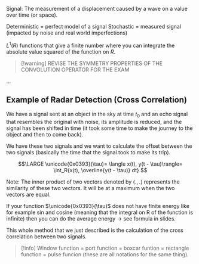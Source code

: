 Signal: The measurement of a displacement caused by a wave on a value over time (or space). 

Deterministic = perfect model of a signal
Stochastic = measured signal (impacted by noise and real world imperfections)

$L^1(R)$ functions that give a finite number where you can integrate the absolute value squared of the function on $R$.

> [!warning] REVISE THE SYMMETRY PROPERTIES OF THE CONVOLUTION OPERATOR FOR THE EXAM

...

## Example of Radar Detection (Cross Correlation)

We have a signal sent at an object in the sky at time $t_0$ and an echo signal that resembles the original with noise, its amplitude is reduced, and the signal has been shifted in time (it took some time to make the journey to the object and then to come back).

We have these two signals and we want to calculate the offset between the two signals (basically the time that the signal took to make its trip).

$$\LARGE 
\unicode{0x0393}(\tau)=
\langle x(t), y(t - \tau)\rangle=
\int_R{x(t), \overline{y(t - \tau)} dt}
$$

Note: The inner product of two vectors denoted by $\langle.,.\rangle$ represents the similarity of these two vectors. It will be at a maximum when the two vectors are equal.

If your function $\unicode{0x0393}(\tau)$ does not have finite energy like for example sin and cosine (meaning that the integral on R of the function is infinite) then you can do the average energy -> see formula in slides.

This whole method that we just described is the calculation of the cross correlation between two signals.

> [!info] Window function = port function = boxcar funtion = rectangle function = pulse funcion (these are all notations for the same thing).

